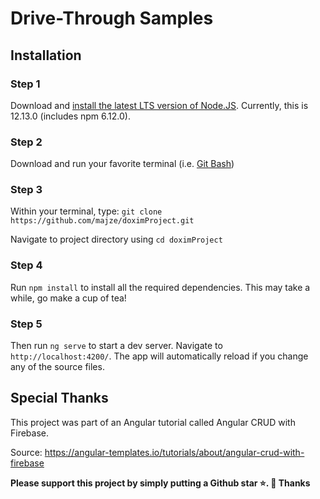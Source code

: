 # Drive-Through Samples
## Installation
### Step 1
Download and [install the latest LTS version of Node.JS](https://nodejs.org/en/download/). Currently, this is 12.13.0 (includes npm 6.12.0).

### Step 2
Download and run your favorite terminal (i.e. [Git Bash](https://gitforwindows.org/))

### Step 3
Within your terminal, type:
`git clone https://github.com/majze/doximProject.git`

Navigate to project directory using `cd doximProject`

### Step 4
Run `npm install` to install all the required dependencies. This may take a while, go make a cup of tea!

### Step 5
Then run `ng serve` to start a dev server.
Navigate to `http://localhost:4200/`. The app will automatically reload if you change any of the source files.

## Special Thanks
This project was part of an Angular tutorial called Angular CRUD with Firebase.

Source: https://angular-templates.io/tutorials/about/angular-crud-with-firebase

**Please support this project by simply putting a Github star ⭐. 🙏 Thanks**
